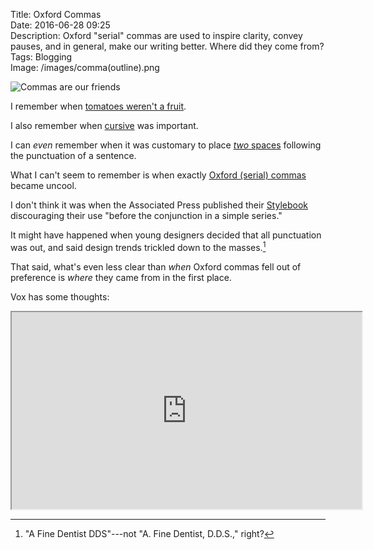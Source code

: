 Title: Oxford Commas  
Date: 2016-06-28 09:25  
Description: Oxford "serial" commas are used to inspire clarity, convey pauses, and in general, make our writing better. Where did they come from?  
Tags: Blogging  
Image: /images/comma(outline).png  

![Commas are our friends][1]

I remember when [tomatoes weren't a fruit][2].

I also remember when [cursive][3] was important.

I can *even* remember when it was customary to place [*two* spaces][4] following the punctuation of a sentence.

What I can't seem to remember is when exactly [Oxford (serial) commas][5] became uncool.

I don't think it was when the Associated Press published their [Stylebook][6] discouraging their use "before the conjunction in a simple series."

It might have happened when young designers decided that all punctuation was out, and said design trends trickled down to the masses.[^1]

That said, what's even less clear than *when* Oxford commas fell out of preference is *where* they came from in the first place.

Vox has some thoughts:

<iframe class="radius" width="560" height="315" src="https://www.youtube-nocookie.com/embed/zhN5c1ucRNk?rel=0&amp;showinfo=0" allowfullscreen></iframe>

[^1]: "A Fine Dentist DDS"---not "A. Fine Dentist, D.D.S.," right?

[1]: /images/comma(outline).png "The comma, set in Ideal Sans"
[2]: https://en.wikipedia.org/wiki/Tomato#Fruit_versus_vegetable "Wikipedia: 'tomatoes: fruits or vegetables'"
[3]: https://en.wikipedia.org/wiki/Cursive#Conservation_efforts_and_cognitive_benefits "Wikipedia: 'Conservation efforts and cognitive benefits'"
[4]: https://en.wikipedia.org/wiki/Full_stop#Spacing_after_a_full_stop "Wikipedia: 'Spacing after a full stop'"
[5]: https://en.wikipedia.org/wiki/Serial_comma "Wikipedia: Serial comma"
[6]: https://en.wikipedia.org/wiki/AP_Stylebook "Wikipedia: AP Stylebook"